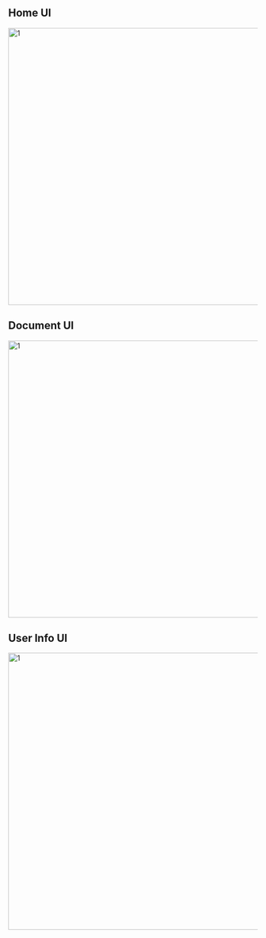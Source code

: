 
## Home UI 
<img width="560" alt="1" src="https://freeimage.host/i/Xq7dMu">

## Document UI 
<img width="560" alt="1" src="https://freeimage.host/i/Xq7B9V">

## User Info UI 
<img width="560" alt="1" src="https://freeimage.host/i/Xq7FFj">

